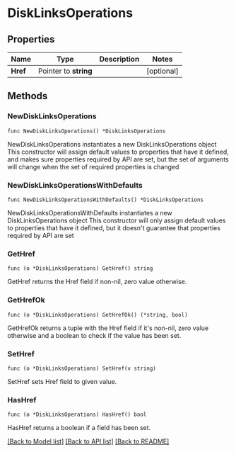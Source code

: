 # DiskLinksOperations

## Properties

Name | Type | Description | Notes
------------ | ------------- | ------------- | -------------
**Href** | Pointer to **string** |  | [optional] 

## Methods

### NewDiskLinksOperations

`func NewDiskLinksOperations() *DiskLinksOperations`

NewDiskLinksOperations instantiates a new DiskLinksOperations object
This constructor will assign default values to properties that have it defined,
and makes sure properties required by API are set, but the set of arguments
will change when the set of required properties is changed

### NewDiskLinksOperationsWithDefaults

`func NewDiskLinksOperationsWithDefaults() *DiskLinksOperations`

NewDiskLinksOperationsWithDefaults instantiates a new DiskLinksOperations object
This constructor will only assign default values to properties that have it defined,
but it doesn't guarantee that properties required by API are set

### GetHref

`func (o *DiskLinksOperations) GetHref() string`

GetHref returns the Href field if non-nil, zero value otherwise.

### GetHrefOk

`func (o *DiskLinksOperations) GetHrefOk() (*string, bool)`

GetHrefOk returns a tuple with the Href field if it's non-nil, zero value otherwise
and a boolean to check if the value has been set.

### SetHref

`func (o *DiskLinksOperations) SetHref(v string)`

SetHref sets Href field to given value.

### HasHref

`func (o *DiskLinksOperations) HasHref() bool`

HasHref returns a boolean if a field has been set.


[[Back to Model list]](../README.md#documentation-for-models) [[Back to API list]](../README.md#documentation-for-api-endpoints) [[Back to README]](../README.md)



